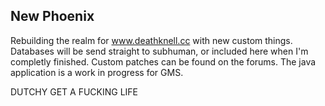 ## New Phoenix

Rebuilding the realm for www.deathknell.cc with new custom things. 
Databases will be send straight to subhuman, or included here when I'm completly finished.
Custom patches can be found on the forums.
The java application is a work in progress for GMS.


DUTCHY GET A FUCKING LIFE
